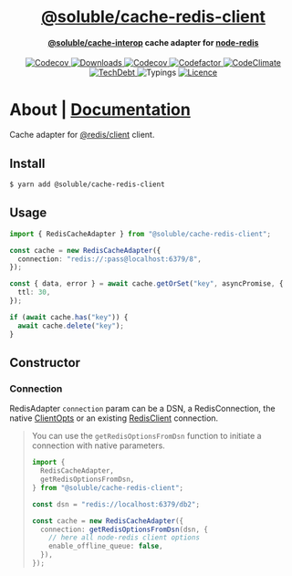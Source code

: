 <div align="center">
  <h1 align="center"><a aria-label="soluble/cache-redis-client" href="https://github.com/soluble-io/cache-interop/tree/main/packages/cache-redis-client">@soluble/cache-redis-client</a></h1>
  <h4 align="center"><a aria-label="soluble/cache-interop" href="">@soluble/cache-interop</a> cache adapter for <a aria-label="node-redis" href="https://github.com/NodeRedis/node-redis">node-redis</a></h4>
</div>

<p align="center">
  <a aria-label="Version" href="https://npm.im/@soluble/cache-redis-client">
    <img alt="Codecov" src="https://img.shields.io/npm/v/@soluble/cache-redis-client.svg?style=for-the-badge&labelColor=000000" />
  </a>
  <a aria-label="Downloads" href="https://npm.im/@soluble/cache-redis">
    <img alt="Downloads" src="https://img.shields.io/npm/dy/@soluble/cache-redis-client?style=for-the-badge&labelColor=000000" />
  </a>
  <a aria-label="Coverage" href="https://codecov.io/gh/soluble-io/cache-interop">
    <img alt="Codecov" src="https://img.shields.io/codecov/c/github/soluble-io/cache-interop?label=Coverage&logo=codecov&style=for-the-badge&labelColor=000000" />
  </a>
  <a aria-label="Codefactor" href="https://www.codefactor.io/repository/github/soluble-io/cache-interop">
    <img alt="Codefactor" src="https://img.shields.io/codefactor/grade/github/soluble-io/cache-interop?label=CF&logo=codefactor&style=for-the-badge&labelColor=000000" />
  </a>
  <a aria-label="CodeClimate" href="https://codeclimate.com/github/soluble-io/cache-interop/maintainability">
    <img alt="CodeClimate" src="https://img.shields.io/codeclimate/maintainability/soluble-io/cache-interop?logo=code-climate&style=for-the-badge&labelColor=000000" />
  </a>
  <a aria-label="TechDebt" href="https://codeclimate.com/github/soluble-io/cache-interop/maintainability">
    <img alt="TechDebt" src="https://img.shields.io/codeclimate/tech-debt/soluble-io/cache-interop?label=TechDebt&logo=code-climate&style=for-the-badge&labelColor=000000" />
  </a>
  <a aria-label="Typings">
    <img alt="Typings" src="https://img.shields.io/static/v1?label=typings&message=3.5%2B&logo=typescript&style=for-the-badge&labelColor=000000&color=9cf" />
  </a>
  <a aria-label="Licence" href="https://github.com/soluble-io/cache-interop/blob/main/LICENSE">
    <img alt="Licence" src="https://img.shields.io/npm/l/@soluble/cache-ioredis?style=for-the-badge&labelColor=000000" />
  </a>
</p>

# About | [Documentation](https://github.com/soluble-io/cache-interop/)

Cache adapter for [@redis/client](https://github.com/NodeRedis/node-redis) client.

## Install

```bash
$ yarn add @soluble/cache-redis-client
```

## Usage

```typescript
import { RedisCacheAdapter } from "@soluble/cache-redis-client";

const cache = new RedisCacheAdapter({
  connection: "redis://:pass@localhost:6379/8",
});

const { data, error } = await cache.getOrSet("key", asyncPromise, {
  ttl: 30,
});

if (await cache.has("key")) {
  await cache.delete("key");
}
```

## Constructor

### Connection

RedisAdapter `connection` param can be a DSN, a RedisConnection,
the native [ClientOpts](https://github.com/NodeRedis/node-redis#options-object-properties) or an existing [RedisClient](https://github.com/NodeRedis/node-redis) connection.

> You can use the `getRedisOptionsFromDsn` function to initiate a connection
> with native parameters.
>
> ```typescript
> import {
>   RedisCacheAdapter,
>   getRedisOptionsFromDsn,
> } from "@soluble/cache-redis-client";
>
> const dsn = "redis://localhost:6379/db2";
>
> const cache = new RedisCacheAdapter({
>   connection: getRedisOptionsFromDsn(dsn, {
>     // here all node-redis client options
>     enable_offline_queue: false,
>   }),
> });
> ```
